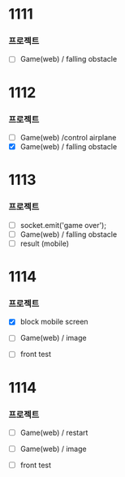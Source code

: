 # 1111
### 프로젝트
- [ ] Game(web) / falling obstacle

# 1112
### 프로젝트
- [ ] Game(web) /control airplane
- [x] Game(web) / falling obstacle

# 1113
### 프로젝트
- [ ] socket.emit('game over');
- [ ] Game(web) / falling obstacle
- [ ] result (mobile)

# 1114
### 프로젝트
- [x] block mobile screen
- [ ] Game(web) / image
- [ ] front test


# 1114
### 프로젝트
- [ ] Game(web) / restart
- [ ] Game(web) / image
- [ ] front test


